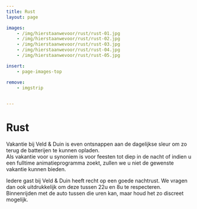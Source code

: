 ```yaml
---
title: Rust
layout: page

images:
    - /img/hierstaanwevoor/rust/rust-01.jpg
    - /img/hierstaanwevoor/rust/rust-02.jpg
    - /img/hierstaanwevoor/rust/rust-03.jpg
    - /img/hierstaanwevoor/rust/rust-04.jpg
    - /img/hierstaanwevoor/rust/rust-05.jpg

insert:
    - page-images-top

remove:
    - imgstrip
    

---
```



# Rust


Vakantie bij Veld & Duin is even ontsnappen aan de dagelijkse sleur om zo terug de batterijen te kunnen opladen.<br>
Als vakantie voor u synoniem is voor feesten tot diep in de nacht of indien u een fulltime animatieprogramma zoekt, zullen we u niet de gewenste vakantie kunnen bieden.

Iedere gast bij Veld & Duin heeft recht op een goede nachtrust. We vragen dan ook uitdrukkelijk om deze tussen 22u en 8u te respecteren.<br>
Binnenrijden met de auto tussen die uren kan, maar houd het zo discreet mogelijk.
